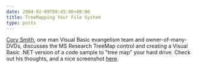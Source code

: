 ```yaml
---
date: 2004-02-09T09:45:00+00:00
title: TreeMapping Your File System
type: posts
---
```

[Cory Smith](https://addressof.com/blog), one man Visual Basic evangelism team and owner-of-many-DVDs, discusses the MS Research TreeMap control and creating a Visual Basic .NET version of a code sample to "tree map" your hard drive. Check out his thoughts, and a nice screenshot [here](https://addressof.com/blog/posts/369.aspx).

